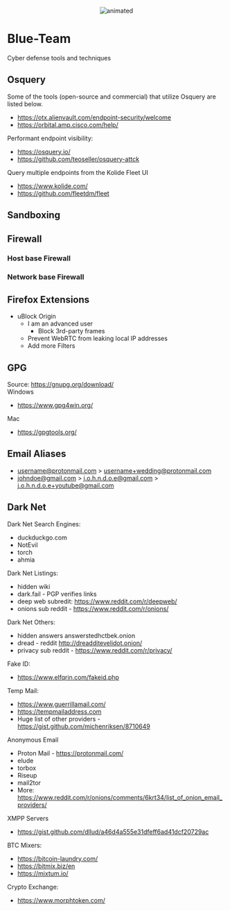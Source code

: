 <p align="center">
  <img src="https://user-images.githubusercontent.com/87951795/127995943-229e5bd5-bfc7-4431-a5ee-c16f5a9233b6.gif" alt="animated" />
</p>

# Blue-Team
Cyber defense tools and techniques

## Osquery
Some of the tools (open-source and commercial) that utilize Osquery are listed below.
- https://otx.alienvault.com/endpoint-security/welcome  
- https://orbital.amp.cisco.com/help/ 
 
Performant endpoint visibility:
- https://osquery.io/
- https://github.com/teoseller/osquery-attck

Query multiple endpoints from the Kolide Fleet UI
- https://www.kolide.com/
- https://github.com/fleetdm/fleet

## Sandboxing

## Firewall
### Host base Firewall
### Network base Firewall

## Firefox Extensions
- uBlock Origin
  - I am an advanced user
     - Block 3rd-party frames
  - Prevent WebRTC from leaking local IP addresses
  - Add more Filters
## GPG 
Source: 
https://gnupg.org/download/  
Windows  
- https://www.gpg4win.org/   
 
Mac  
- https://gpgtools.org/  

## Email Aliases
- username@protonmail.com > username+wedding@protonmail.com
- johndoe@gmail.com > j.o.h.n.d.o.e@gmail.com > j.o.h.n.d.o.e+youtube@gmail.com

## Dark Net
Dark Net Search Engines:  
- duckduckgo.com
- NotEvil  
- torch 
- ahmia 

Dark Net Listings:  
- hidden wiki 
- dark.fail - PGP verifies links  
- deep web subredit: https://www.reddit.com/r/deepweb/  
- onions sub reddit - https://www.reddit.com/r/onions/  

Dark Net Others:  
- hidden answers answerstedhctbek.onion  
- dread - reddit http://dreadditevelidot.onion/  
- privacy sub reddit - https://www.reddit.com/r/privacy/  

Fake ID:  
- https://www.elfqrin.com/fakeid.php

Temp Mail:  
- https://www.guerrillamail.com/
- https://tempmailaddress.com
- Huge list of other providers - https://gist.github.com/michenriksen/8710649

Anonymous Email
- Proton Mail - https://protonmail.com/ 
- elude 
- torbox 
- Riseup
- mail2tor 
- More: https://www.reddit.com/r/onions/comments/6krt34/list_of_onion_email_providers/

XMPP Servers
- https://gist.github.com/dllud/a46d4a555e31dfeff6ad41dcf20729ac

BTC Mixers:
- https://bitcoin-laundry.com/
- https://bitmix.biz/en 
- https://mixtum.io/ 

Crypto Exchange:
- https://www.morphtoken.com/
